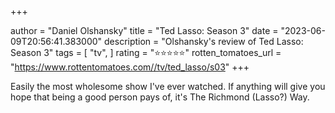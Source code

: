 +++

author = "Daniel Olshansky"
title = "Ted Lasso: Season 3"
date = "2023-06-09T20:56:41.383000"
description = "Olshansky's review of Ted Lasso: Season 3"
tags = [
    "tv",
]
rating = "⭐⭐⭐⭐⭐"
rotten_tomatoes_url = "https://www.rottentomatoes.com//tv/ted_lasso/s03"
+++

Easily the most wholesome show I've ever watched. If anything will give you hope that being a good person pays of, it's The Richmond (Lasso?) Way.


